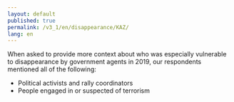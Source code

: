 ```yaml
---
layout: default
published: true
permalink: /v3_1/en/disappearance/KAZ/
lang: en
---
```

When asked to provide more context about who was especially vulnerable to disappearance by government agents in 2019, our respondents mentioned all of the following:  

-	Political activists and rally coordinators
-	People engaged in or suspected of terrorism
